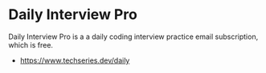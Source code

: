# Daily Interview Pro
Daily Interview Pro is a a daily coding interview practice email subscription, which is free.
- https://www.techseries.dev/daily
